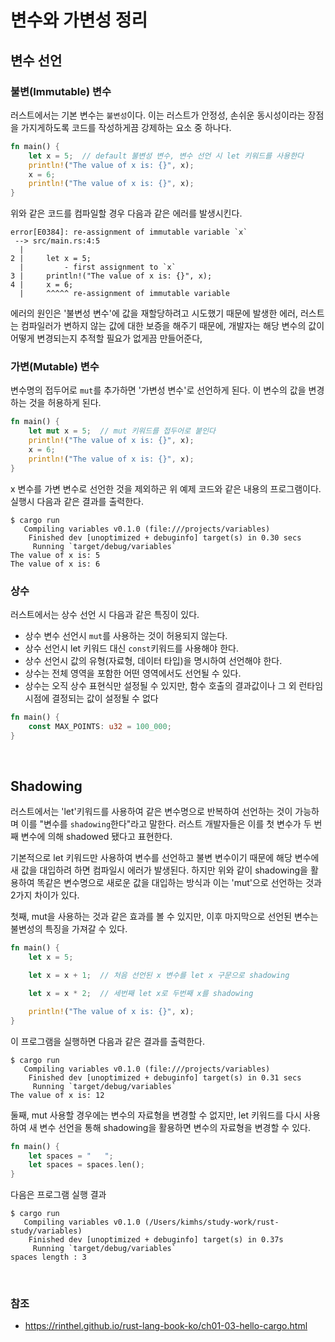 # 변수와 가변성 정리

## 변수 선언

### 불변(Immutable) 변수

러스트에서는 기본 변수는 `불변성`이다. 이는 러스트가 안정성, 손쉬운 동시성이라는 장점을 가지게하도록 코드를 작성하게끔 강제하는 요소 중 하나다.

```rust
fn main() {
    let x = 5;  // default 불변성 변수, 변수 선언 시 let 키워드를 사용한다
    println!("The value of x is: {}", x);
    x = 6;
    println!("The value of x is: {}", x);
}
```

위와 같은 코드를 컴파일할 경우 다음과 같은 에러를 발생시킨다.

```
error[E0384]: re-assignment of immutable variable `x`
 --> src/main.rs:4:5
  |
2 |     let x = 5;
  |         - first assignment to `x`
3 |     println!("The value of x is: {}", x);
4 |     x = 6;
  |     ^^^^^ re-assignment of immutable variable
```

에러의 원인은 '불변성 변수'에 값을 재할당하려고 시도했기 때문에 발생한 에러, 러스트는 컴파일러가 변하지 않는 값에 대한 보증을 해주기 때문에, 개발자는 해당 변수의 값이 어떻게 변경되는지 추적할 필요가 없게끔 만들어준다,

### 가변(Mutable) 변수

변수명의 접두어로 `mut`를 추가하면 '가변성 변수'로 선언하게 된다. 이 변수의 값을 변경하는 것을 허용하게 된다.

```rust
fn main() {
    let mut x = 5;  // mut 키워드를 접두어로 붙인다
    println!("The value of x is: {}", x);
    x = 6;
    println!("The value of x is: {}", x);
}
```

x 변수를 가변 변수로 선언한 것을 제외하곤 위 예제 코드와 같은 내용의 프로그램이다. 실행시 다음과 같은 결과를 출력한다.

```
$ cargo run
   Compiling variables v0.1.0 (file:///projects/variables)
    Finished dev [unoptimized + debuginfo] target(s) in 0.30 secs
     Running `target/debug/variables`
The value of x is: 5
The value of x is: 6
```

### 상수

러스트에서는 상수 선언 시 다음과 같은 특징이 있다.

- 상수 변수 선언시 `mut`를 사용하는 것이 허용되지 않는다.
- 상수 선언시 let 키워드 대신 `const`키워드를 사용해야 한다.
- 상수 선언시 값의 유형(자료형, 데이터 타입)을 명시하여 선언해야 한다.
- 상수는 전체 영역을 포함한 어떤 영역에서도 선언될 수 있다.
- 상수는 오직 상수 표현식만 설정될 수 있지만, 함수 호출의 결과값이나 그 외 런타임 시점에 결정되는 값이 설정될 수 없다

```rust
fn main() {
    const MAX_POINTS: u32 = 100_000;
}
```

<br>

## Shadowing

러스트에서는 'let'키워드를 사용하여 같은 변수명으로 반복하여 선언하는 것이 가능하며 이를 "변수를 `shadowing`한다"라고 말한다. 러스트 개발자들은 이를 첫 변수가 두 번째 변수에 의해 shadowed 됐다고 표현한다.

기본적으로 let 키워드만 사용하여 변수를 선언하고 불변 변수이기 때문에 해당 변수에 새 값을 대입하려 하면 컴파일시 에러가 발생된다. 하지만 위와 같이 shadowing을 활용하여 똑같은 변수명으로 새로운 값을 대입하는 방식과 이는 'mut'으로 선언하는 것과 2가지 차이가 있다.    

첫째, mut을 사용하는 것과 같은 효과를 볼 수 있지만, 이후 마지막으로 선언된 변수는 불변성의 특징을 가져갈 수 있다.

```rust
fn main() {
    let x = 5;

    let x = x + 1;  // 처음 선언된 x 변수를 let x 구문으로 shadowing

    let x = x * 2;  // 세번째 let x로 두번째 x를 shadowing

    println!("The value of x is: {}", x);
}
```

이 프로그램을 실행하면 다음과 같은 결과를 출력한다.

```
$ cargo run
   Compiling variables v0.1.0 (file:///projects/variables)
    Finished dev [unoptimized + debuginfo] target(s) in 0.31 secs
     Running `target/debug/variables`
The value of x is: 12
```


둘째, mut 사용할 경우에는 변수의 자료형을 변경할 수 없지만, let 키워드를 다시 사용하여 새 변수 선언을 통해 shadowing을 활용하면 변수의 자료형을 변경할 수 있다.

```rust
fn main() {
    let spaces = "   ";
    let spaces = spaces.len();
}
```

다음은 프로그램 실행 결과

```
$ cargo run
   Compiling variables v0.1.0 (/Users/kimhs/study-work/rust-study/variables)
    Finished dev [unoptimized + debuginfo] target(s) in 0.37s
     Running `target/debug/variables`
spaces length : 3
```

<br>

### 참조
- https://rinthel.github.io/rust-lang-book-ko/ch01-03-hello-cargo.html
